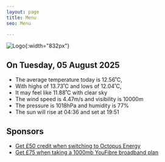 ```yaml
---
layout: page
title: Menu
seo: Menu

---
```


![Logo](/images/logo.jpg){:width="832px"}

<!-- weather_marker starts -->
## On Tuesday, 05 August 2025

- The average temperature today is 12.56˚C,
- With highs of 13.73˚C and lows of 12.04˚C,
- It may feel like 11.88˚C with clear sky
- The wind speed is 4.47m/s and visibility is 10000m
- The pressure is 1018hPa and humidity is 77%
- The sun will rise at 04:36 and set at 19:51

<!-- weather_marker ends -->

## Sponsors

- [Get £50 credit when switching to Octopus Energy](https://bit.ly/3oD1nnS)
- [Get £75 when taking a 1000mb YouFibre broadband plan](https://aklam.io/91zWhU?)
